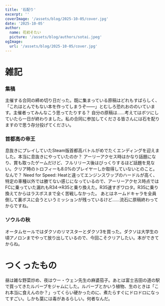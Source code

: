 ```yaml
---
title: '石配り'
excerpt: ''
coverImage: '/assets/blog/2025-10-05/cover.jpg'
date: '2025-10-05'
author:
  name: 花初そたい
  picture: '/assets/blog/authors/sotai.jpeg'
ogImage:
  url: '/assets/blog/2025-10-05/cover.jpg'
---
```

# 雑記
### 集稿
主催する合同の締め切り日だった。既に集まっている原稿はどれもすばらしく、「これはとんでもない本を作ってしまうぞ――」とむしろ恐れおののいています。主催者ってみんなこう思ってたりする？
自分の原稿は……考えてはボツにしていたら一日が終わりました。私の合同に参加してくださる皆さんには石を配りますので思う存分投げてください。

### 首都高の帝王
息抜きにプレイしていたSteam版首都高バトルがめでたくエンディングを迎えました。本当に息抜きにやっていたのか？
アーリーアクセス時はかなり話題になり、賞も取ったゲームだけど、フルリリース後はびっくりするほど話題を見ない。クリア時のトロフィーも8.0%のプレイヤーしか取得していないとのこと。なんで？
Need for Speed: Heatと違ってエンジンスワップのハードルが高く、特定の車種以外では勝てない感じになっているので、アーリーアクセス時点ではFCに乗っていた漏れもR34→R35と乗り換えた。R35速すぎワロタ。R35に乗り換えてからはラスボスまで全く苦戦しなかった。
あとはネームドキャラを全員倒して裏ボスに会うというミッションが残っているけど……流石に原稿終わってからですね。

### ソウルの秋
オータムセールではダクソのリマスターとダクソ3を買った。ダクソは大学生の頃アノロンまでやって放り出しているので、今回こそクリアしたい。本ができてからね。

# つくったもの
昼は雑な野菜炒め、夜はウー・ウェン先生の麻婆茄子。あとは富士吉田の道の駅で買ってきたルバーブをジャムにした。ルバーブとかいう植物、生のときは「これ本当に食えんのか？」ってくらい硬かったのに、煮たらすぐにドロドロになってすごい。しかも葉には毒があるらしい。何者なんだ。